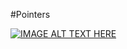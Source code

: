 #Pointers

[![IMAGE ALT TEXT HERE](https://img.youtube.com/vi/YOUTUBE_VIDEO_ID_HERE/0.jpg)](https://studio.youtube.com/video/8Ll3URJYoQU/edit)
